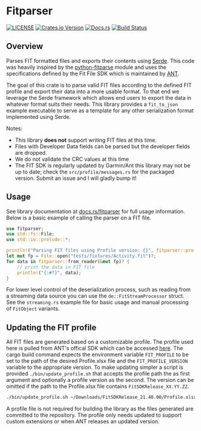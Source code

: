 # Fitparser
[![LICENSE](https://img.shields.io/badge/license-MIT-blue.svg)](LICENSE)
[![Crates.io Version](https://img.shields.io/crates/v/fitparser.svg)](https://crates.io/crates/fitparser)
[![Docs.rs](https://docs.rs/fitparser/badge.svg)](https://docs.rs/fitparser)
[![Build Status](https://travis-ci.org/stadelmanma/fitparse-rs.svg?branch=master)](https://travis-ci.org/stadelmanma/fitparse-rs)


## Overview

Parses FIT formatted files and exports their contents using
[Serde](https://github.com/serde-rs/serde). This code was heavily
inspired by the
[python-fitparse](https://github.com/dtcooper/python-fitparse) module
and uses the specifications defined by the Fit File SDK which is
maintained by [ANT](thisisant.com).

The goal of this crate is to parse valid FIT files according to the
defined FIT profile and export their data into a more usable format. To that
end we leverage the Serde framework which allows end users to export the
data in whatever format suits their needs. This library provides a
`fit_to_json` example executable to serve as a template for any
other serialization format implemented using Serde.

Notes:
 * This library **does not** support writing FIT files at this time.
 * Files with Developer Data fields can be parsed but the developer
   fields are dropped.
  * We do not validate the CRC values at this time
  * The FIT SDK is regularly updated by Garmin/Ant this library may not
    be up to date; check the `src/profile/messages.rs` for the packaged version.
    Submit an issue and I will gladly bump it!

## Usage

See library documentation at [docs.rs/fitparser](https://docs.rs/fitparser)
for full usage information. Below is a basic example of calling the parser
on a FIT file.
```rust
use fitparser;
use std::fs::File;
use std::io::prelude::*;

println!("Parsing FIT files using Profile version: {}", fitparser::profile::VERSION);
let mut fp = File::open("tests/fixtures/Activity.fit")?;
for data in fitparser::from_reader(&mut fp)? {
    // print the data in FIT file
    println!("{:#?}", data);
}
```

For lower level control of the deserialization process, such as reading from
a streaming data source you can use the `de::FitStreamProcessor` struct. See
the `streaming.rs` example file for basic usage and manual processing of
`FitObject` variants.


## Updating the FIT profile

All FIT files are generated based on a customizable profile. The profile
used here is pulled from ANT's offical SDK which can be accessed
[here](https://www.thisisant.com/developer/resources/downloads/). The
cargo build command expects the environment variable `FIT_PROFILE` to be set to the
path of the desired Profile.xlsx file and the `FIT_PROFILE_VERSION` variable to
the appropriate version. To make updating simpler a script is provided
`./bin/update_profile.sh` that accepts the profile path the as first argument
and optionally a profile version as the second. The version can be omitted
if the path to the Profile.xlsx file contains `FitSDKRelease_XX.YY.ZZ`.

```sh
./bin/update_profile.sh ~/Downloads/FitSDKRelease_21.40.00/Profile.xlsx
```

A profile file is not required for building the library as the files
generated are committed to the repository. The profile only needs
updated to support custom extensions or when ANT releases an updated
version.
